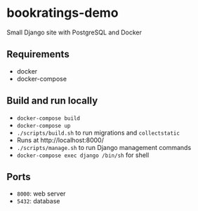 # bookratings-demo
Small Django site with PostgreSQL and Docker


## Requirements

 - docker
 - docker-compose


## Build and run locally

 - `docker-compose build`
 - `docker-compose up`
 - `./scripts/build.sh` to run migrations and `collectstatic`
 - Runs at http://localhost:8000/
 - `./scripts/manage.sh` to run Django management commands
 - `docker-compose exec django /bin/sh` for shell


 ## Ports

  - `8000`: web server
  - `5432`: database
